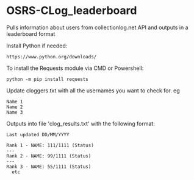 # OSRS-CLog_leaderboard
Pulls information about users from collectionlog.net API and outputs in a leaderboard format

Install Python if needed:

```https://www.python.org/downloads/```


To install the Requests module via CMD or Powershell:

```python -m pip install requests```

Update cloggers.txt with all the usernames you want to check for. eg
```
Name 1
Name 2
Name 3
```

Outputs into file 'clog_results.txt' with the following format:
```
Last updated DD/MM/YYYY

Rank 1 - NAME: 111/1111 (Status)
---
Rank 2 - NAME: 99/1111 (Status)
---
Rank 3 - NAME: 55/1111 (Status)
  etc
```
